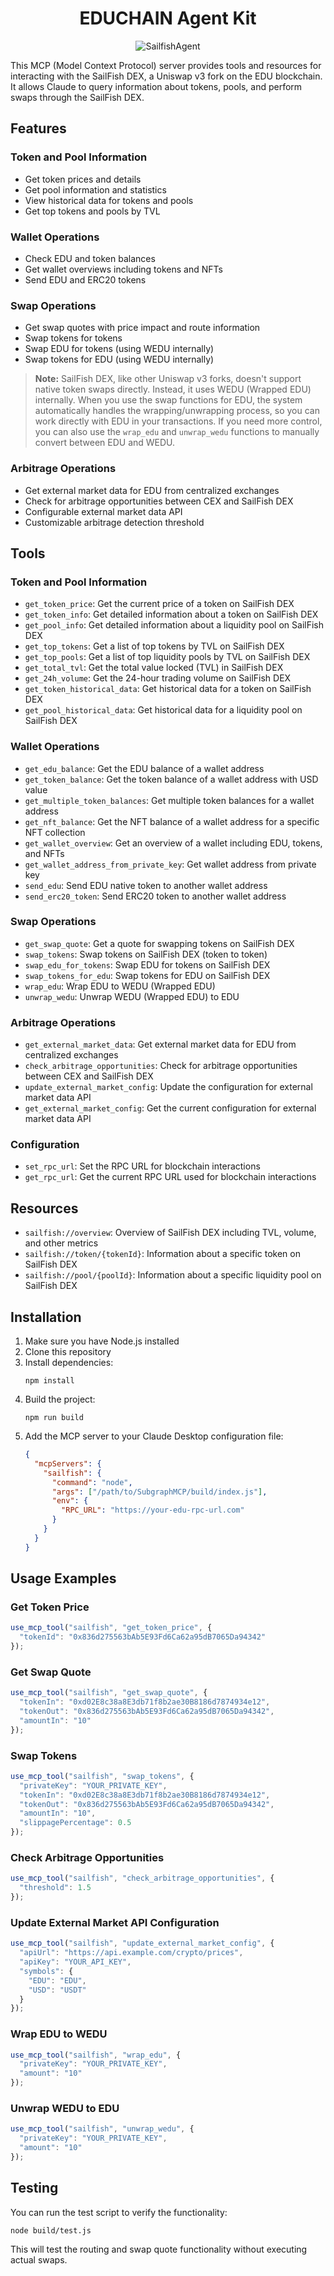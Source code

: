 <div align="center">
   
# EDUCHAIN Agent Kit

![SailfishAgent](https://github.com/user-attachments/assets/32a0f51a-fb86-4841-b120-b581d9db6fbf)
</div>

This MCP (Model Context Protocol) server provides tools and resources for interacting with the SailFish DEX, a Uniswap v3 fork on the EDU blockchain. It allows Claude to query information about tokens, pools, and perform swaps through the SailFish DEX.

## Features

### Token and Pool Information
- Get token prices and details
- Get pool information and statistics
- View historical data for tokens and pools
- Get top tokens and pools by TVL

### Wallet Operations
- Check EDU and token balances
- Get wallet overviews including tokens and NFTs
- Send EDU and ERC20 tokens

### Swap Operations
- Get swap quotes with price impact and route information
- Swap tokens for tokens
- Swap EDU for tokens (using WEDU internally)
- Swap tokens for EDU (using WEDU internally)

> **Note:** SailFish DEX, like other Uniswap v3 forks, doesn't support native token swaps directly. Instead, it uses WEDU (Wrapped EDU) internally. When you use the swap functions for EDU, the system automatically handles the wrapping/unwrapping process, so you can work directly with EDU in your transactions. If you need more control, you can also use the `wrap_edu` and `unwrap_wedu` functions to manually convert between EDU and WEDU.

### Arbitrage Operations
- Get external market data for EDU from centralized exchanges
- Check for arbitrage opportunities between CEX and SailFish DEX
- Configurable external market data API
- Customizable arbitrage detection threshold

## Tools

### Token and Pool Information

- `get_token_price`: Get the current price of a token on SailFish DEX
- `get_token_info`: Get detailed information about a token on SailFish DEX
- `get_pool_info`: Get detailed information about a liquidity pool on SailFish DEX
- `get_top_tokens`: Get a list of top tokens by TVL on SailFish DEX
- `get_top_pools`: Get a list of top liquidity pools by TVL on SailFish DEX
- `get_total_tvl`: Get the total value locked (TVL) in SailFish DEX
- `get_24h_volume`: Get the 24-hour trading volume on SailFish DEX
- `get_token_historical_data`: Get historical data for a token on SailFish DEX
- `get_pool_historical_data`: Get historical data for a liquidity pool on SailFish DEX

### Wallet Operations

- `get_edu_balance`: Get the EDU balance of a wallet address
- `get_token_balance`: Get the token balance of a wallet address with USD value
- `get_multiple_token_balances`: Get multiple token balances for a wallet address
- `get_nft_balance`: Get the NFT balance of a wallet address for a specific NFT collection
- `get_wallet_overview`: Get an overview of a wallet including EDU, tokens, and NFTs
- `get_wallet_address_from_private_key`: Get wallet address from private key
- `send_edu`: Send EDU native token to another wallet address
- `send_erc20_token`: Send ERC20 token to another wallet address

### Swap Operations

- `get_swap_quote`: Get a quote for swapping tokens on SailFish DEX
- `swap_tokens`: Swap tokens on SailFish DEX (token to token)
- `swap_edu_for_tokens`: Swap EDU for tokens on SailFish DEX
- `swap_tokens_for_edu`: Swap tokens for EDU on SailFish DEX
- `wrap_edu`: Wrap EDU to WEDU (Wrapped EDU)
- `unwrap_wedu`: Unwrap WEDU (Wrapped EDU) to EDU

### Arbitrage Operations

- `get_external_market_data`: Get external market data for EDU from centralized exchanges
- `check_arbitrage_opportunities`: Check for arbitrage opportunities between CEX and SailFish DEX
- `update_external_market_config`: Update the configuration for external market data API
- `get_external_market_config`: Get the current configuration for external market data API

### Configuration

- `set_rpc_url`: Set the RPC URL for blockchain interactions
- `get_rpc_url`: Get the current RPC URL used for blockchain interactions

## Resources

- `sailfish://overview`: Overview of SailFish DEX including TVL, volume, and other metrics
- `sailfish://token/{tokenId}`: Information about a specific token on SailFish DEX
- `sailfish://pool/{poolId}`: Information about a specific liquidity pool on SailFish DEX

## Installation

1. Make sure you have Node.js installed
2. Clone this repository
3. Install dependencies:
   ```
   npm install
   ```
4. Build the project:
   ```
   npm run build
   ```
5. Add the MCP server to your Claude Desktop configuration file:
   ```json
   {
     "mcpServers": {
       "sailfish": {
         "command": "node",
         "args": ["/path/to/SubgraphMCP/build/index.js"],
         "env": {
           "RPC_URL": "https://your-edu-rpc-url.com"
         }
       }
     }
   }
   ```

## Usage Examples

### Get Token Price
```javascript
use_mcp_tool("sailfish", "get_token_price", {
  "tokenId": "0x836d275563bAb5E93Fd6Ca62a95dB7065Da94342"
});
```

### Get Swap Quote
```javascript
use_mcp_tool("sailfish", "get_swap_quote", {
  "tokenIn": "0xd02E8c38a8E3db71f8b2ae30B8186d7874934e12",
  "tokenOut": "0x836d275563bAb5E93Fd6Ca62a95dB7065Da94342",
  "amountIn": "10"
});
```

### Swap Tokens
```javascript
use_mcp_tool("sailfish", "swap_tokens", {
  "privateKey": "YOUR_PRIVATE_KEY",
  "tokenIn": "0xd02E8c38a8E3db71f8b2ae30B8186d7874934e12",
  "tokenOut": "0x836d275563bAb5E93Fd6Ca62a95dB7065Da94342",
  "amountIn": "10",
  "slippagePercentage": 0.5
});
```

### Check Arbitrage Opportunities
```javascript
use_mcp_tool("sailfish", "check_arbitrage_opportunities", {
  "threshold": 1.5
});
```

### Update External Market API Configuration
```javascript
use_mcp_tool("sailfish", "update_external_market_config", {
  "apiUrl": "https://api.example.com/crypto/prices",
  "apiKey": "YOUR_API_KEY",
  "symbols": {
    "EDU": "EDU",
    "USD": "USDT"
  }
});
```

### Wrap EDU to WEDU
```javascript
use_mcp_tool("sailfish", "wrap_edu", {
  "privateKey": "YOUR_PRIVATE_KEY",
  "amount": "10"
});
```

### Unwrap WEDU to EDU
```javascript
use_mcp_tool("sailfish", "unwrap_wedu", {
  "privateKey": "YOUR_PRIVATE_KEY",
  "amount": "10"
});
```

## Testing

You can run the test script to verify the functionality:

```
node build/test.js
```

This will test the routing and swap quote functionality without executing actual swaps.
